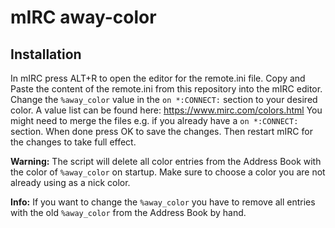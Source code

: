# mIRC away-color

## Installation
In mIRC press ALT+R to open the editor for the remote.ini file. Copy and Paste the content of the remote.ini from this repository into the mIRC editor.
Change the `%away_color` value in the `on *:CONNECT:` section to your desired color. A value list can be found here: https://www.mirc.com/colors.html
You might need to merge the files e.g. if you already have a `on *:CONNECT:` section. When done press OK to save the changes. Then restart mIRC for the changes to take full effect.

**Warning:** The script will delete all color entries from the Address Book with the color of `%away_color` on startup. Make sure to choose a color you are not already using as a nick color.

**Info:** If you want to change the `%away_color` you have to remove all entries with the old `%away_color` from the Address Book by hand.
